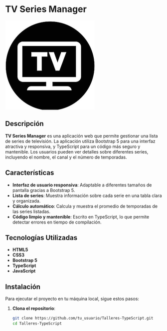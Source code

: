 # TV Series Manager

![TV Series Logo](src/images/Logo.jpg) <!-- Opcional: puedes incluir un logo de tu proyecto -->

## Descripción

**TV Series Manager** es una aplicación web que permite gestionar una lista de series de televisión. La aplicación utiliza Bootstrap 5 para una interfaz atractiva y responsiva, y TypeScript para un código más seguro y mantenible. Los usuarios pueden ver detalles sobre diferentes series, incluyendo el nombre, el canal y el número de temporadas.

## Características

- **Interfaz de usuario responsiva**: Adaptable a diferentes tamaños de pantalla gracias a Bootstrap 5.
- **Lista de series**: Muestra información sobre cada serie en una tabla clara y organizada.
- **Cálculo automático**: Calcula y muestra el promedio de temporadas de las series listadas.
- **Código limpio y mantenible**: Escrito en TypeScript, lo que permite detectar errores en tiempo de compilación.

## Tecnologías Utilizadas

- **HTML5**
- **CSS3**
- **Bootstrap 5**
- **TypeScript**
- **JavaScript**

## Instalación

Para ejecutar el proyecto en tu máquina local, sigue estos pasos:

1. **Clona el repositorio**:

   ```bash
   git clone https://github.com/tu_usuario/Talleres-TypeScript.git
   cd Talleres-TypeScript
